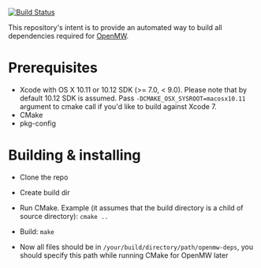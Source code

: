 [![Build Status](https://travis-ci.org/OpenMW/openmw-deps-mac.svg?branch=master)](https://travis-ci.org/OpenMW/openmw-deps-mac)

This repository's intent is to provide an automated way to build all dependencies
required for [OpenMW](https://github.com/openmw/openmw).

# Prerequisites

* Xcode with OS X 10.11 or 10.12 SDK (>= 7.0, < 9.0). Please note that by default 10.12 SDK is assumed.
Pass `-DCMAKE_OSX_SYSROOT=macosx10.11` argument to cmake call if you'd like to build against Xcode 7.
* CMake
* pkg-config

# Building & installing

* Clone the repo
* Create build dir
* Run CMake. Example (it assumes that the build directory is a child of source directory): `cmake ..`

* Build: `make`

* Now all files should be in `/your/build/directory/path/openmw-deps`, you should specify this path while running CMake for OpenMW later
